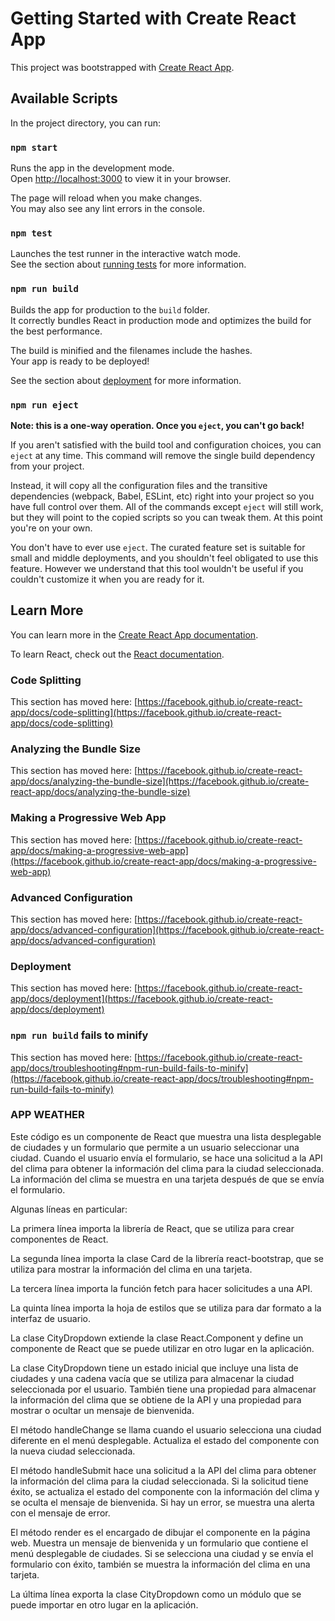 # Getting Started with Create React App

This project was bootstrapped with [Create React App](https://github.com/facebook/create-react-app).

## Available Scripts

In the project directory, you can run:

### `npm start`

Runs the app in the development mode.\
Open [http://localhost:3000](http://localhost:3000) to view it in your browser.

The page will reload when you make changes.\
You may also see any lint errors in the console.

### `npm test`

Launches the test runner in the interactive watch mode.\
See the section about [running tests](https://facebook.github.io/create-react-app/docs/running-tests) for more information.

### `npm run build`

Builds the app for production to the `build` folder.\
It correctly bundles React in production mode and optimizes the build for the best performance.

The build is minified and the filenames include the hashes.\
Your app is ready to be deployed!

See the section about [deployment](https://facebook.github.io/create-react-app/docs/deployment) for more information.

### `npm run eject`

**Note: this is a one-way operation. Once you `eject`, you can't go back!**

If you aren't satisfied with the build tool and configuration choices, you can `eject` at any time. This command will remove the single build dependency from your project.

Instead, it will copy all the configuration files and the transitive dependencies (webpack, Babel, ESLint, etc) right into your project so you have full control over them. All of the commands except `eject` will still work, but they will point to the copied scripts so you can tweak them. At this point you're on your own.

You don't have to ever use `eject`. The curated feature set is suitable for small and middle deployments, and you shouldn't feel obligated to use this feature. However we understand that this tool wouldn't be useful if you couldn't customize it when you are ready for it.

## Learn More

You can learn more in the [Create React App documentation](https://facebook.github.io/create-react-app/docs/getting-started).

To learn React, check out the [React documentation](https://reactjs.org/).

### Code Splitting

This section has moved here: [https://facebook.github.io/create-react-app/docs/code-splitting](https://facebook.github.io/create-react-app/docs/code-splitting)

### Analyzing the Bundle Size

This section has moved here: [https://facebook.github.io/create-react-app/docs/analyzing-the-bundle-size](https://facebook.github.io/create-react-app/docs/analyzing-the-bundle-size)

### Making a Progressive Web App

This section has moved here: [https://facebook.github.io/create-react-app/docs/making-a-progressive-web-app](https://facebook.github.io/create-react-app/docs/making-a-progressive-web-app)

### Advanced Configuration

This section has moved here: [https://facebook.github.io/create-react-app/docs/advanced-configuration](https://facebook.github.io/create-react-app/docs/advanced-configuration)

### Deployment

This section has moved here: [https://facebook.github.io/create-react-app/docs/deployment](https://facebook.github.io/create-react-app/docs/deployment)

### `npm run build` fails to minify

This section has moved here: [https://facebook.github.io/create-react-app/docs/troubleshooting#npm-run-build-fails-to-minify](https://facebook.github.io/create-react-app/docs/troubleshooting#npm-run-build-fails-to-minify)







### APP WEATHER

Este código es un componente de React que muestra una lista desplegable de ciudades y un formulario que permite a un usuario seleccionar una ciudad. Cuando el usuario envía el formulario, se hace una solicitud a la API del clima para obtener la información del clima para la ciudad seleccionada. La información del clima se muestra en una tarjeta después de que se envía el formulario.

Algunas líneas en particular:

La primera línea importa la librería de React, que se utiliza para crear componentes de React.

La segunda línea importa la clase Card de la librería react-bootstrap, que se utiliza para mostrar la información del clima en una tarjeta.

La tercera línea importa la función fetch para hacer solicitudes a una API.

La quinta línea importa la hoja de estilos que se utiliza para dar formato a la interfaz de usuario.

La clase CityDropdown extiende la clase React.Component y define un componente de React que se puede utilizar en otro lugar en la aplicación.

La clase CityDropdown tiene un estado inicial que incluye una lista de ciudades y una cadena vacía que se utiliza para almacenar la ciudad seleccionada por el usuario. También tiene una propiedad para almacenar la información del clima que se obtiene de la API y una propiedad para mostrar o ocultar un mensaje de bienvenida.

El método handleChange se llama cuando el usuario selecciona una ciudad diferente en el menú desplegable. Actualiza el estado del componente con la nueva ciudad seleccionada.

El método handleSubmit hace una solicitud a la API del clima para obtener la información del clima para la ciudad seleccionada. Si la solicitud tiene éxito, se actualiza el estado del componente con la información del clima y se oculta el mensaje de bienvenida. Si hay un error, se muestra una alerta con el mensaje de error.

El método render es el encargado de dibujar el componente en la página web. Muestra un mensaje de bienvenida y un formulario que contiene el menú desplegable de ciudades. Si se selecciona una ciudad y se envía el formulario con éxito, también se muestra la información del clima en una tarjeta.

La última línea exporta la clase CityDropdown como un módulo que se puede importar en otro lugar en la aplicación.